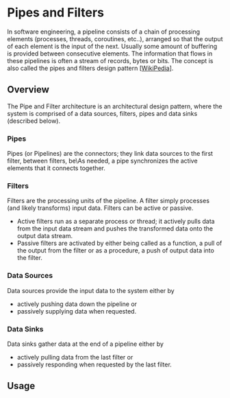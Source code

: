 Pipes and Filters
=================

In software engineering, a pipeline consists of a chain of processing elements (processes, threads, coroutines, etc..), arranged so that the output of each element is the input of the next. Usually some amount of buffering is provided between consecutive elements. The information that flows in these pipelines is often a stream of records, bytes or bits. The concept is also called the pipes and filters design pattern [[WikiPedia](http://en.wikipedia.org/wiki/Pipeline_%28software%29)].

Overview
--------
The Pipe and Filter architecture is an architectural design pattern, where the system is comprised of a data sources, filters, pipes and data sinks (described below).

### Pipes
Pipes (or Pipelines) are the connectors; they link data sources to the first filter, between filters, be\As needed, a pipe synchronizes the active elements that it connects together.

### Filters
Filters are the processing units of the pipeline. A filter simply processes (and likely transforms) input data. Filters can be active or passive.

* Active filters run as a separate process or thread; it actively pulls data from the input data stream and pushes the transformed data onto the output data stream.
* Passive filters are activated by either being called as a function, a pull of the output from the filter or as a procedure, a push of output data into the filter.

### Data Sources
Data sources provide the input data to the system either by 

* actively pushing data down the pipeline or 
* passively supplying data when requested.

### Data Sinks
Data sinks gather data at the end of a pipeline either by

* actively pulling data from the last filter or
* passively responding when requested by the last filter.

Usage
-----